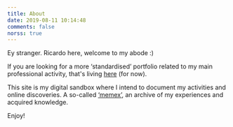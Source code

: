 ```yaml
---
title: About
date: 2019-08-11 10:14:48
comments: false
norss: true
---
```


Ey stranger. Ricardo here, welcome to my abode :)

If you are looking for a more ‘standardised’ portfolio related to my main professional activity, that's living [here](https://www.rirsc.xyz/) (for now).

This site is my digital sandbox where I intend to document my activities and online discoveries. A so-called [‘memex’](https://pluralistic.net/2021/05/09/the-memex-method/), an archive of my experiences and acquired knowledge.

Enjoy!
